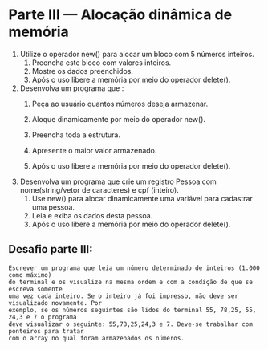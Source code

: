 # Parte III — Alocação dinâmica de memória
1. Utilize o operador new() para alocar um bloco com 5 números inteiros.
   1. Preencha este bloco com valores inteiros.
   1. Mostre os dados preenchidos.
   1. Após o uso libere a memória por meio do operador delete().
2. Desenvolva um programa que :
   1. Peça ao usuário quantos números deseja armazenar.
   1. Aloque dinamicamente por meio do operador new().

   1. Preencha toda a estrutura.
   1. Apresente o maior valor armazenado.
   1. Após o uso libere a memória por meio do operador delete().
3. Desenvolva um programa que crie um registro Pessoa com nome(string/vetor de
caracteres) e cpf (inteiro).
   1. Use new() para alocar dinamicamente uma variável para cadastrar uma
pessoa.
   1. Leia e exiba os dados desta pessoa.
   1. Após o uso libere a memória por meio do operador delete().

## Desafio parte III:
    Escrever um programa que leia um número determinado de inteiros (1.000 como máximo)
    do terminal e os visualize na mesma ordem e com a condição de que se escreva somente
    uma vez cada inteiro. Se o inteiro já foi impresso, não deve ser visualizado novamente. Por
    exemplo, se os números seguintes são lidos do terminal 55, 78,25, 55, 24,3 e 7 o programa
    deve visualizar o seguinte: 55,78,25,24,3 e 7. Deve-se trabalhar com ponteiros para tratar
    com o array no qual foram armazenados os números.
